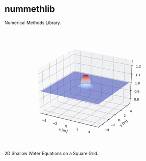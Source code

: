 # nummethlib
Numerical Methods Library.

![alt text](https://github.com/AndrewJ3/nummethlib/blob/master/sw2d2.gif)

2D Shallow Water Equations on a Square Grid.
